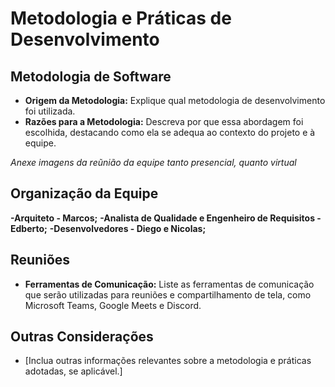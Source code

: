 # Metodologia e Práticas de Desenvolvimento

## Metodologia de Software
- **Origem da Metodologia:** Explique qual metodologia de desenvolvimento foi utilizada.
- **Razões para a Metodologia:** Descreva por que essa abordagem foi escolhida, destacando como ela se adequa ao contexto do projeto e à equipe.

*Anexe imagens da reũnião da equipe tanto presencial, quanto virtual*

## Organização da Equipe
**-Arquiteto - Marcos;**
**-Analista de Qualidade e Engenheiro de Requisitos - Edberto;**
**-Desenvolvedores - Diego e Nicolas;**

## Reuniões

- **Ferramentas de Comunicação:** Liste as ferramentas de comunicação que serão utilizadas para reuniões e compartilhamento de tela, como Microsoft Teams, Google Meets e Discord.

## Outras Considerações
- [Inclua outras informações relevantes sobre a metodologia e práticas adotadas, se aplicável.]

